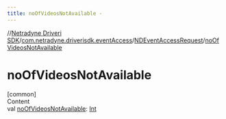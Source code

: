 ```yaml
---
title: noOfVideosNotAvailable -
---
```

//[Netradyne Driveri SDK](../../index.md)/[com.netradyne.driverisdk.eventAccess](../index.md)/[NDEventAccessRequest](index.md)/[noOfVideosNotAvailable](no-of-videos-not-available.md)



# noOfVideosNotAvailable  
[common]  
Content  
val [noOfVideosNotAvailable](no-of-videos-not-available.md): [Int](https://kotlinlang.org/api/latest/jvm/stdlib/kotlin/-int/index.html)  



